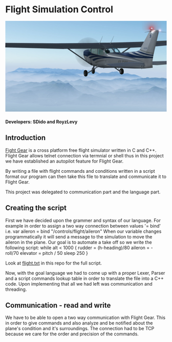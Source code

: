 # Flight Simulation Control
<img src="images/cesna.png">

#### Developers: SDido and RoyzLevy

## Introduction
<a href="https://www.flightgear.org/">Fight Gear</a> is a cross platform free flight simulator written in C and C++.
Flight Gear allows telnet connection via termnial or shell thus
in this project we have established an autopilot feature for Flight Gear.

By writing a file with flight commands and conditions written in a script format 
our program can then take this file to translate and communicate it to Flight Gear.

This project was delegated to communication part and the language part.

## Creating the script
First we have decided upon the grammer and syntax of our language.
For example in order to assign a two way connection between values '= bind'
i.e. 
  var aileron = bind "/controls/flight/aileron"
When our variable changes programmatically it will 
send a message to the simulation to move the aileron in the plane.
Our goal is to automate a take off so we write the following script:
  while alt < 1000 {
  rudder = (h-heading)/80
  aileron = - roll/70
  elevator = pitch / 50
  sleep 250
  }

Look at <a href="https://github.com/SDIdo/FlightSimulation/blob/master/flight.txt">flight.txt</a> in this repo for the full script.

Now, with the goal language we had to come up with a proper Lexer, Parser and 
a script commands lookup table in order to translate the file into a C++ code. 
Upon implementing that all we had left was communication and threading.


## Communication - read and write
We have to be able to open a two way communication with Flight Gear.
This in order to give commands and also analyze and be notified about
the plane's condition and it's surroundings.
The connection had to be TCP because we care for the order and precision 
of the commands. 

